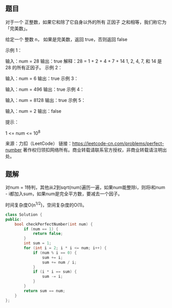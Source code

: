 ## 题目

对于一个 正整数，如果它和除了它自身以外的所有 正因子 之和相等，我们称它为 「完美数」。

给定一个 整数 n， 如果是完美数，返回 true，否则返回 false

 

示例 1：

输入：num = 28
输出：true
解释：28 = 1 + 2 + 4 + 7 + 14
1, 2, 4, 7, 和 14 是 28 的所有正因子。
示例 2：

输入：num = 6
输出：true
示例 3：

输入：num = 496
输出：true
示例 4：

输入：num = 8128
输出：true
示例 5：

输入：num = 2
输出：false


提示：

1 <= num <= 10<sup>8</sup>

来源：力扣（LeetCode）
链接：https://leetcode-cn.com/problems/perfect-number
著作权归领扣网络所有。商业转载请联系官方授权，非商业转载请注明出处。

## 题解

对num = 1特判，其他从2到sqrt(num)遍历一遍，如果num能整除i，则将i和num - i都加入sum，如果num是完全平方数，要减去一个因子。

时间复杂度O(n<sup>1/2</sup>)，空间复杂度的O(1)。

```c++
class Solution {
public:
    bool checkPerfectNumber(int num) {
        if (num == 1) {
            return false;
        }
        int sum = 1;
        for (int i = 2; i * i <= num; i++) {
            if (num % i == 0) {
                sum += i;
                sum += num / i;
            }
            if (i * i == sum) {
                sum -= i;
            }
        }
        return sum == num;
    }
};
```


